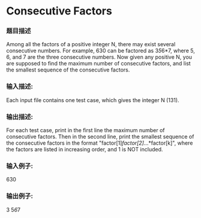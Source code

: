 # Consecutive Factors
### 题目描述
Among all the factors of a positive integer N, there may exist several consecutive numbers.  For example, 630 can be factored as 3*5*6*7, where 5, 6, and 7 are the three consecutive numbers.  Now given any positive N, you are supposed to find the maximum number of consecutive factors, and list the smallest sequence of the consecutive factors.

### 输入描述:
Each input file contains one test case, which gives the integer N (131).


### 输出描述:
For each test case, print in the first line the maximum number of consecutive factors.  Then in the second line, print the smallest sequence of the consecutive factors in the format "factor[1]*factor[2]*...*factor[k]", where the factors are listed in increasing order, and 1 is NOT included.

### 输入例子:
630

### 输出例子:
3
5*6*7
